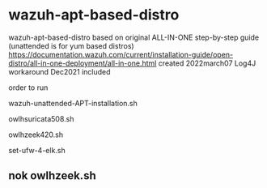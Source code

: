 # wazuh-apt-based-distro

wazuh-apt-based-distro
based on original ALL-IN-ONE step-by-step guide (unattended is for yum based distros)
https://documentation.wazuh.com/current/installation-guide/open-distro/all-in-one-deployment/all-in-one.html
created 2022march07
Log4J workaround Dec2021 included

order to run

 wazuh-unattended-APT-installation.sh
 
 owlhsuricata508.sh
 
 owlhzeek420.sh
 
 set-ufw-4-elk.sh
 
 
## nok owlhzeek.sh


